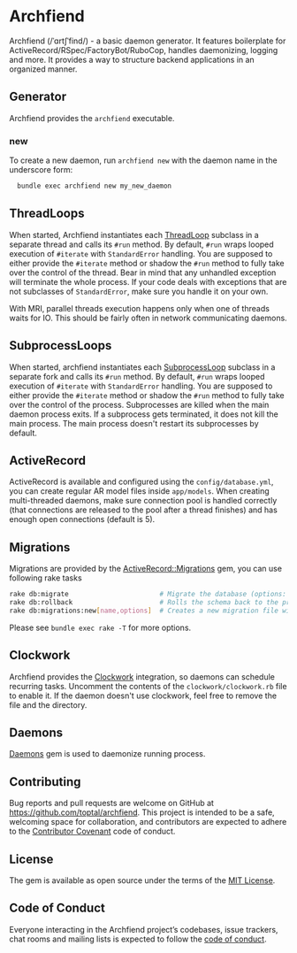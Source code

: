 # Archfiend

Archfiend (/ˈɑrtʃˈfind/) - a basic daemon generator. It features boilerplate for ActiveRecord/RSpec/FactoryBot/RuboCop,
handles daemonizing, logging and more. It provides a way to structure backend applications in an organized manner.

## Generator

Archfiend provides the `archfiend` executable.

### new

To create a new daemon, run `archfiend new` with the daemon name in the underscore form:

```bash
  bundle exec archfiend new my_new_daemon
```

## ThreadLoops

When started, Archfiend instantiates each [ThreadLoop](lib/archfiend/thread_loop.rb) subclass in a separate thread and calls its `#run` method.
By default, `#run` wraps looped execution of `#iterate` with `StandardError` handling.
You are supposed to either provide the `#iterate` method or shadow the `#run` method to fully take over
the control of the thread.
Bear in mind that any unhandled exception will terminate the whole process. If your code deals with
exceptions that are not subclasses of `StandardError`, make sure you handle it on your own.

With MRI, parallel threads execution happens only when one of threads waits for IO. This should be
fairly often in network communicating daemons.

## SubprocessLoops

When started, archfiend instantiates each [SubprocessLoop](lib/archfiend/subprocess_loop.rb) subclass in a separate fork and calls its `#run` method.
By default, `#run` wraps looped execution of `#iterate` with `StandardError` handling.
You are supposed to either provide the `#iterate` method or shadow the `#run` method to fully take over
the control of the process.
Subprocesses are killed when the main daemon process exits. If a subprocess gets terminated, it does not kill the main
process. The main process doesn't restart its subprocesses by default.


## ActiveRecord

ActiveRecord is available and configured using the `config/database.yml`, you can create regular AR model files
inside `app/models`.
When creating multi-threaded daemons, make sure connection pool is handled correctly (that connections are
released to the pool after a thread finishes) and has enough open connections (default is 5).

## Migrations

Migrations are provided by the [ActiveRecord::Migrations](https://github.com/ioquatix/activerecord-migrations) gem, you can use following rake tasks
```bash
rake db:migrate                       # Migrate the database (options: VERSION=x, VERBOSE=false, SCOPE=blog)
rake db:rollback                      # Rolls the schema back to the previous version (specify steps w/ STEP=n)
rake db:migrations:new[name,options]  # Creates a new migration file with the specified name
```

Please see `bundle exec rake -T` for more options.

## Clockwork

Archfiend provides the [Clockwork](https://github.com/Rykian/clockwork) integration, so daemons can schedule recurring tasks.
Uncomment the contents of the `clockwork/clockwork.rb` file to enable it. If the daemon doesn't use clockwork, feel free
to remove the file and the directory.

## Daemons

[Daemons](https://github.com/thuehlinger/daemons) gem is used to daemonize running process.

## Contributing

Bug reports and pull requests are welcome on GitHub at https://github.com/toptal/archfiend.
This project is intended to be a safe, welcoming space for collaboration, and contributors are expected to adhere to the [Contributor Covenant](http://contributor-covenant.org) code of conduct.

## License

The gem is available as open source under the terms of the [MIT License](https://opensource.org/licenses/MIT).

## Code of Conduct

Everyone interacting in the Archfiend project’s codebases, issue trackers, chat rooms and mailing lists is expected to follow the [code of conduct](https://github.com/toptal/archfiend/blob/master/CODE_OF_CONDUCT.md).